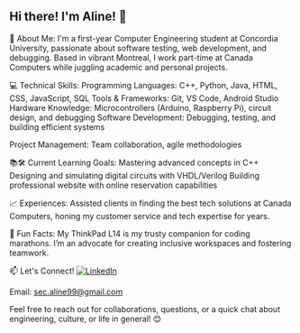## Hi there! I'm Aline! 👋

🚀 About Me:
I'm a first-year Computer Engineering student at Concordia University, passionate about software testing, web development, and debugging. Based in vibrant Montreal, I work part-time at Canada Computers while juggling academic and personal projects. 

💻 Technical Skills:
Programming Languages: C++, Python, Java, HTML, CSS, JavaScript, SQL
Tools & Frameworks: Git, VS Code, Android Studio
Hardware Knowledge: Microcontrollers (Arduino, Raspberry Pi), circuit design, and debugging
Software Development: Debugging, testing, and building efficient systems

Project Management: Team collaboration, agile methodologies

📚🛠️ Current Learning Goals:
Mastering advanced concepts in C++
Designing and simulating digital circuits with VHDL/Verilog
Building professional website with online reservation capabilities

📈 Experiences:
Assisted clients in finding the best tech solutions at Canada Computers, honing my customer service and tech expertise for years.

🌟 Fun Facts:
My ThinkPad L14 is my trusty companion for coding marathons.
I’m an advocate for creating inclusive workspaces and fostering teamwork.

📫 Let's Connect!
[![LinkedIn](https://img.shields.io/badge/LinkedIn-0077B5?style=for-the-badge&logo=linkedin&logoColor=white)](https://www.linkedin.com/in/alinesec/)

Email: sec.aline99@gmail.com

Feel free to reach out for collaborations, questions, or a quick chat about engineering, culture, or life in general! 😊

<!--
**alinesec/alinesec** is a ✨ _special_ ✨ repository because its `README.md` (this file) appears on your GitHub profile.

Here are some ideas to get you started:

- 🔭 I’m currently working on ...
- 🌱 I’m currently learning ...
- 👯 I’m looking to collaborate on ...
- 🤔 I’m looking for help with ...
- 💬 Ask me about ...
- 📫 How to reach me: ...
- 😄 Pronouns: ...
- ⚡ Fun fact: ...
-->
